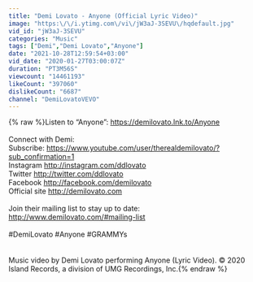```yaml
---
title: "Demi Lovato - Anyone (Official Lyric Video)"
image: "https:\/\/i.ytimg.com\/vi\/jW3aJ-3SEVU\/hqdefault.jpg"
vid_id: "jW3aJ-3SEVU"
categories: "Music"
tags: ["Demi","Demi Lovato","Anyone"]
date: "2021-10-28T12:59:54+03:00"
vid_date: "2020-01-27T03:00:07Z"
duration: "PT3M56S"
viewcount: "14461193"
likeCount: "397060"
dislikeCount: "6687"
channel: "DemiLovatoVEVO"
---
```

{% raw %}Listen to “Anyone”: <a rel="nofollow" target="blank" href="https://demilovato.lnk.to/Anyone">https://demilovato.lnk.to/Anyone</a><br /><br />Connect with Demi:<br />Subscribe: <a rel="nofollow" target="blank" href="https://www.youtube.com/user/therealdemilovato/?sub_confirmation=1">https://www.youtube.com/user/therealdemilovato/?sub_confirmation=1</a><br />Instagram <a rel="nofollow" target="blank" href="http://instagram.com/ddlovato">http://instagram.com/ddlovato</a><br />Twitter <a rel="nofollow" target="blank" href="http://twitter.com/ddlovato">http://twitter.com/ddlovato</a><br />Facebook <a rel="nofollow" target="blank" href="http://facebook.com/demilovato">http://facebook.com/demilovato</a><br />Official site <a rel="nofollow" target="blank" href="http://demilovato.com">http://demilovato.com</a><br /><br />Join their mailing list to stay up to date:<br /><a rel="nofollow" target="blank" href="http://www.demilovato.com/#mailing-list">http://www.demilovato.com/#mailing-list</a><br /><br />#DemiLovato #Anyone #GRAMMYs<br /><br /><br />Music video by Demi Lovato performing Anyone (Lyric Video). © 2020 Island Records, a division of UMG Recordings, Inc.{% endraw %}
